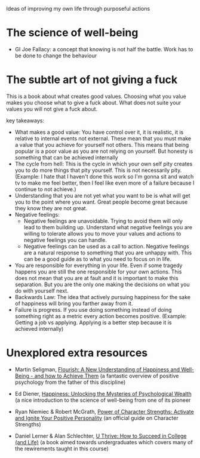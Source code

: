 Ideas of improving my own life through purposeful actions
# The science of well-being
- GI Joe Fallacy: a concept that knowing is not half the battle. Work has to be done to change the behaviour

# The subtle art of not giving a fuck
This is a book about what creates good values. Choosing what you value makes you choose what to give a fuck about. What does not suite your values you will not give a fuck about.

key takeaways:
- What makes a good value: You have control over it, it is realistic, it is relative to internal events not external. These mean that you must make a value that you achieve for yourself not others. This means that being popular is a poor value as you are not relying on yourself. But honesty is something that can be achieved internally
- The cycle from hell: This is the cycle in which your own self pity creates you to do more things that pity yourself. This is not necessarily pity. (Example: I hate that I haven't done this work so I'm gonna sit and watch tv to make me feel better, then I feel like even more of a failure because I continue to not achieve.)
- Understanding that you are not yet what you want to be is what will get you to the point where you want. Great people become great because they know they are not great. 
- Negative feelings:
	- Negative feelings are unavoidable. Trying to avoid them will only lead to them building up. Understand what negative feelings you are willing to tolerate allows you to move your values and actions to negative feelings you can handle.
	- Negative feelings can be used as a call to action. Negative feelings are a natural response to something that you are unhappy with. This can be a good guide as to what you need to focus on in life.
- You are responsible for everything in your life. Even if some tragedy happens you are still the one responsible for your own actions. This does not mean that you are at fault and it is important to make this separation. But you are the only one making the decisions on what you do with yourself next.
- Backwards Law: The idea that actively pursuing happiness for the sake of happiness will bring you farther away from it.
- Failure is progress. If you use doing something instead of doing something right as a metric every action becomes positive. (Example: Getting a job vs applying. Applying is a better step because it is achieved internally)




# Unexplored extra resources
- Martin Seligman, [Flourish: A New Understanding of Happiness and Well-Being - and how to Achieve Them](https://www.amazon.com/Flourish-Understanding-Happiness-Well-Being-Achieve-ebook/dp/B01HPVHGR6) (a fantastic overview of positive psychology from the father of this discipline)
    
- Ed Diener, [Happiness: Unlocking the Mysteries of Psychological Wealth](https://www.amazon.com/Happiness-Unlocking-Mysteries-Psychological-Wealth/dp/1405146613) (a nice introduction to the science of well-being from one of its pioneer
    
- Ryan Niemiec & Robert McGrath, [Power of Character Strengths: Activate and Ignite Your Positive Personality](https://amzn.to/2UDtY0o "link to purchase Character Strengths book") (an official guide on Character Strengths)
    

- Daniel Lerner & Alan Schlechter, [U Thrive: How to Succeed in College (and Life)](https://www.amazon.com/dp/B01K3WN1Y6/ref=dp-kindle-redirect?_encoding=UTF8&btkr=1) (a book aimed towards undergraduates which covers many of the rewirements taught in this course)